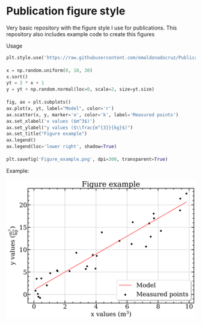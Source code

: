 # Publication figure style


Very basic repository with the figure style I use for publications. This repository also includes example code to create this figures

Usage 

```python
plt.style.use('https://raw.githubusercontent.com/emaldonadocruz/Publication_figure_style/master/Publication_figure_style.mplstyle')

x = np.random.uniform(0, 10, 30)
x.sort()
yt = 2 * x + 1
y = yt + np.random.normal(loc=0, scale=2, size=yt.size)

fig, ax = plt.subplots()
ax.plot(x, yt, label="Model", color='r')
ax.scatter(x, y, marker='o', color='k', label='Measured points')
ax.set_xlabel('x values ($m^3$)')
ax.set_ylabel("y values ($\\frac{m^{3}}{kg}$)")
ax.set_title("Figure example")
ax.legend()
ax.legend(loc='lower right', shadow=True)  

plt.savefig('Figure_example.png', dpi=300, transparent=True)

```

Example:

<p align="center">
  <img src="https://raw.githubusercontent.com/emaldonadocruz/Publication_figure_style/master/Figure-example/Figure_example.png">
</p>
